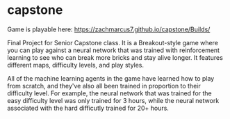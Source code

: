 # capstone
Game is playable here: https://zachmarcus7.github.io/capstone/Builds/

Final Project for Senior Capstone class. It is a Breakout-style game where you can play against a neural network 
that was trained with reinforcement learning to see who can break more bricks and stay alive longer. It features 
different maps, difficulty levels, and play styles.

All of the machine learning agents in the game have learned how to play from scratch, and they've also all been
trained in proportion to their difficulty level. For example, the neural network that was trained for the easy
difficulty level was only trained for 3 hours, while the neural network associated with the hard difficutly
trained for 20+ hours.
